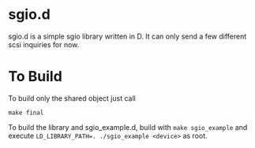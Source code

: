 sgio.d
======

sgio.d is a simple sgio library written in D. It can only send a few different
scsi inquiries for now.

To Build
======

To build only the shared object just call

    make final

To build the library and sgio_example.d, build with `make sgio_example` and
execute `LD_LIBRARY_PATH=. ./sgio_example <device>` as root.
